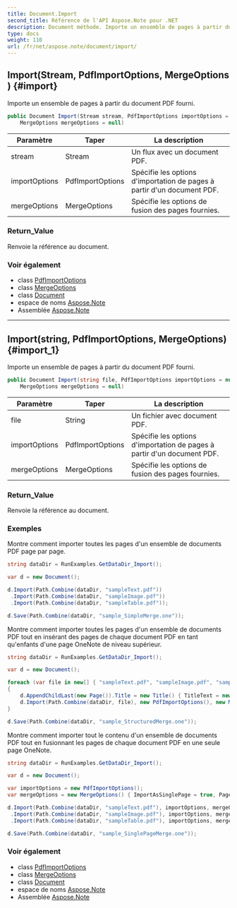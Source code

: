 ```yaml
---
title: Document.Import
second_title: Référence de l'API Aspose.Note pour .NET
description: Document méthode. Importe un ensemble de pages à partir du document PDF fourni.
type: docs
weight: 110
url: /fr/net/aspose.note/document/import/
---
```

## Import(Stream, PdfImportOptions, MergeOptions) {#import}

Importe un ensemble de pages à partir du document PDF fourni.

```csharp
public Document Import(Stream stream, PdfImportOptions importOptions = null, 
    MergeOptions mergeOptions = null)
```

| Paramètre | Taper | La description |
| --- | --- | --- |
| stream | Stream | Un flux avec un document PDF. |
| importOptions | PdfImportOptions | Spécifie les options d'importation de pages à partir d'un document PDF. |
| mergeOptions | MergeOptions | Spécifie les options de fusion des pages fournies. |

### Return_Value

Renvoie la référence au document.

### Voir également

* class [PdfImportOptions](../../../aspose.note.importing/pdfimportoptions/)
* class [MergeOptions](../../mergeoptions/)
* class [Document](../)
* espace de noms [Aspose.Note](../../document/)
* Assemblée [Aspose.Note](../../../)

---

## Import(string, PdfImportOptions, MergeOptions) {#import_1}

Importe un ensemble de pages à partir du document PDF fourni.

```csharp
public Document Import(string file, PdfImportOptions importOptions = null, 
    MergeOptions mergeOptions = null)
```

| Paramètre | Taper | La description |
| --- | --- | --- |
| file | String | Un fichier avec document PDF. |
| importOptions | PdfImportOptions | Spécifie les options d'importation de pages à partir d'un document PDF. |
| mergeOptions | MergeOptions | Spécifie les options de fusion des pages fournies. |

### Return_Value

Renvoie la référence au document.

### Exemples

Montre comment importer toutes les pages d'un ensemble de documents PDF page par page.

```csharp
string dataDir = RunExamples.GetDataDir_Import();

var d = new Document();

d.Import(Path.Combine(dataDir, "sampleText.pdf"))
 .Import(Path.Combine(dataDir, "sampleImage.pdf"))
 .Import(Path.Combine(dataDir, "sampleTable.pdf"));

d.Save(Path.Combine(dataDir, "sample_SimpleMerge.one"));
```

Montre comment importer toutes les pages d'un ensemble de documents PDF tout en insérant des pages de chaque document PDF en tant qu'enfants d'une page OneNote de niveau supérieur.

```csharp
string dataDir = RunExamples.GetDataDir_Import();

var d = new Document();

foreach (var file in new[] { "sampleText.pdf", "sampleImage.pdf", "sampleTable.pdf" })
{
    d.AppendChildLast(new Page()).Title = new Title() { TitleText = new RichText() { ParagraphStyle = ParagraphStyle.Default }.Append(file) };
    d.Import(Path.Combine(dataDir, file), new PdfImportOptions(), new MergeOptions() { InsertAt = int.MaxValue, InsertAsChild = true });
}

d.Save(Path.Combine(dataDir, "sample_StructuredMerge.one"));
```

Montre comment importer tout le contenu d'un ensemble de documents PDF tout en fusionnant les pages de chaque document PDF en une seule page OneNote.

```csharp
string dataDir = RunExamples.GetDataDir_Import();

var d = new Document();

var importOptions = new PdfImportOptions();
var mergeOptions = new MergeOptions() { ImportAsSinglePage = true, PageSpacing = 100 };

d.Import(Path.Combine(dataDir, "sampleText.pdf"), importOptions, mergeOptions)
 .Import(Path.Combine(dataDir, "sampleImage.pdf"), importOptions, mergeOptions)
 .Import(Path.Combine(dataDir, "sampleTable.pdf"), importOptions, mergeOptions);

d.Save(Path.Combine(dataDir, "sample_SinglePageMerge.one"));
```

### Voir également

* class [PdfImportOptions](../../../aspose.note.importing/pdfimportoptions/)
* class [MergeOptions](../../mergeoptions/)
* class [Document](../)
* espace de noms [Aspose.Note](../../document/)
* Assemblée [Aspose.Note](../../../)


